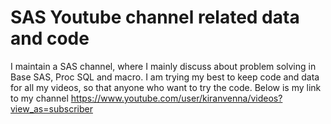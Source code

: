 # SAS Youtube channel related data and code
I maintain a SAS channel, where I mainly discuss about problem solving in Base SAS, Proc SQL and macro.
I am trying my best to keep code and data for all my videos, so that anyone who want to try the code.
Below is my link to my channel
https://www.youtube.com/user/kiranvenna/videos?view_as=subscriber
